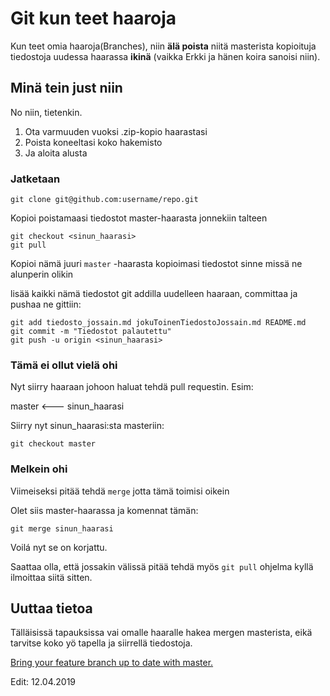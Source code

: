
# Git kun teet haaroja

Kun teet omia haaroja(Branches), niin **älä poista** niitä masterista kopioituja tiedostoja uudessa haarassa **ikinä** (vaikka Erkki ja hänen koira sanoisi niin).

## Minä tein just niin

No niin, tietenkin.

1. Ota varmuuden vuoksi .zip-kopio haarastasi
1. Poista koneeltasi koko hakemisto
1. Ja aloita alusta

### Jatketaan

```
git clone git@github.com:username/repo.git
```

Kopioi poistamaasi tiedostot master-haarasta jonnekiin talteen

```
git checkout <sinun_haarasi>
git pull
```

Kopioi nämä juuri ```master``` -haarasta kopioimasi tiedostot sinne missä ne alunperin olikin

lisää kaikki nämä tiedostot git addilla uudelleen haaraan, committaa ja pushaa ne gittiin:

```
git add tiedosto_jossain.md jokuToinenTiedostoJossain.md README.md
git commit -m "Tiedostot palautettu"
git push -u origin <sinun_haarasi>
```

### Tämä ei ollut vielä ohi

Nyt siirry haaraan johoon haluat tehdä pull requestin.
Esim: 

master <--- sinun_haarasi

Siirry nyt sinun_haarasi:sta masteriin:

```
git checkout master
```

### Melkein ohi

Viimeiseksi pitää tehdä ```merge``` jotta tämä toimisi oikein

Olet siis master-haarassa ja komennat tämän:

```
git merge sinun_haarasi
```

Voilá nyt se on korjattu.

Saattaa olla, että jossakin välissä pitää tehdä myös ```git pull``` ohjelma kyllä ilmoittaa siitä sitten.

## Uuttaa tietoa

Tälläisissä tapauksissa vai omalle haaralle hakea mergen masterista, eikä tarvitse koko yö tapella ja siirrellä tiedostoja.

[Bring your feature branch up to date with master. ](https://gist.github.com/santisbon/a1a60db1fb8eecd1beeacd986ae5d3ca)

Edit: 12.04.2019

